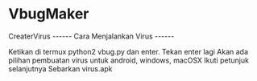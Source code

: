 # VbugMaker
CreaterVirus
------ Cara Menjalankan Virus ------

Ketikan di termux python2 vbug.py dan enter.
Tekan enter lagi
Akan ada pilihan pembuatan virus untuk android, windows, macOSX
Ikuti petunjuk selanjutnya
Sebarkan virus.apk

